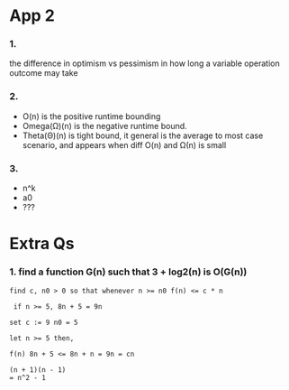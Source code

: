# App 2
### 1.
the difference in optimism vs pessimism in how long a variable operation outcome may take
### 2. 
   - O(n) is the positive runtime bounding  
   - Omega(Ω)(n) is the negative runtime bound.
   - Theta(Θ)(n) is tight bound, it general is the average to most case scenario, and appears when diff O(n) and Ω(n) is small

### 3.
- n^k
- a0
- ???


# Extra Qs
### 1. find a function G(n) such that 3 + log2(n) is O(G(n))
```
find c, n0 > 0 so that whenever n >= n0 f(n) <= c * n

 if n >= 5, 8n + 5 = 9n

set c := 9 n0 = 5 

let n >= 5 then,

f(n) 8n + 5 <= 8n + n = 9n = cn
```
```
(n + 1)(n - 1)
= n^2 - 1




```




